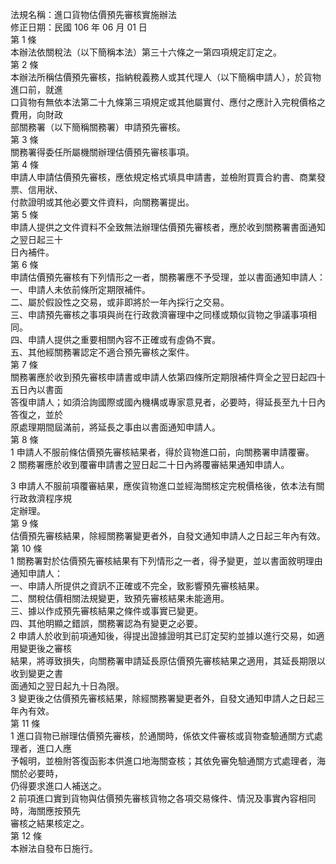 法規名稱：進口貨物估價預先審核實施辦法  
修正日期：民國 106 年 06 月 01 日  
第 1 條  
本辦法依關稅法（以下簡稱本法）第三十六條之一第四項規定訂定之。  
第 2 條  
本辦法所稱估價預先審核，指納稅義務人或其代理人（以下簡稱申請人），於貨物進口前，就進  
口貨物有無依本法第二十九條第三項規定或其他屬實付、應付之應計入完稅價格之費用，向財政  
部關務署（以下簡稱關務署）申請預先審核。  
第 3 條  
關務署得委任所屬機關辦理估價預先審核事項。  
第 4 條  
申請人申請估價預先審核，應依規定格式填具申請書，並檢附買賣合約書、商業發票、信用狀、  
付款證明或其他必要文件資料，向關務署提出。  
第 5 條  
申請人提供之文件資料不全致無法辦理估價預先審核者，應於收到關務署書面通知之翌日起三十  
日內補件。  
第 6 條  
申請估價預先審核有下列情形之一者，關務署應不予受理，並以書面通知申請人：  
一、申請人未依前條所定期限補件。  
二、屬於假設性之交易，或非即將於一年內採行之交易。  
三、申請預先審核之事項與尚在行政救濟審理中之同樣或類似貨物之爭議事項相同。  
四、申請人提供之重要相關內容不正確或有虛偽不實。  
五、其他經關務署認定不適合預先審核之案件。  
第 7 條  
關務署應於收到預先審核申請書或申請人依第四條所定期限補件齊全之翌日起四十五日內以書面  
答復申請人；如須洽詢國際或國內機構或專家意見者，必要時，得延長至九十日內答復之，並於  
原處理期間屆滿前，將延長之事由以書面通知申請人。  
第 8 條  
1 申請人不服前條估價預先審核結果者，得於貨物進口前，向關務署申請覆審。  
2 關務署應於收到覆審申請書之翌日起二十日內將覆審結果通知申請人。  


3 申請人不服前項覆審結果，應俟貨物進口並經海關核定完稅價格後，依本法有關行政救濟程序規  
定辦理。  
第 9 條  
估價預先審核結果，除經關務署變更者外，自發文通知申請人之日起三年內有效。  
第 10 條  
1 關務署對於估價預先審核結果有下列情形之一者，得予變更，並以書面敘明理由通知申請人：  
一、申請人所提供之資訊不正確或不完全，致影響預先審核結果。  
二、關稅估價相關法規變更，致預先審核結果未能適用。  
三、據以作成預先審核結果之條件或事實已變更。  
四、其他明顯之錯誤，關務署認為有變更之必要。  
2 申請人於收到前項通知後，得提出證據證明其已訂定契約並據以進行交易，如適用變更後之審核  
結果，將導致損失，向關務署申請延長原估價預先審核結果之適用，其延長期限以收到變更之書  
面通知之翌日起九十日為限。  
3 變更後之估價預先審核結果，除經關務署變更者外，自發文通知申請人之日起三年內有效。  
第 11 條  
1 進口貨物已辦理估價預先審核，於通關時，係依文件審核或貨物查驗通關方式處理者，進口人應  
予報明，並檢附答復函影本供進口地海關查核；其依免審免驗通關方式處理者，海關於必要時，  
仍得要求進口人補送之。  
2 前項進口實到貨物與估價預先審核貨物之各項交易條件、情況及事實內容相同時，海關應按預先  
審核之結果核定之。  
第 12 條  
本辦法自發布日施行。  


